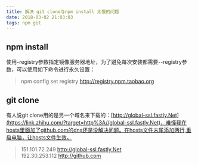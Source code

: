 ```yaml
---
title: 解决 git clone与npm install 太慢的问题
date: 2018-03-02 21:03:03
tags: npm git
---
```

## npm install 

使用–registry参数指定镜像服务器地址，为了避免每次安装都需要--registry参数，可以使用如下命令进行永久设置：
> npm config set registry http://registry.npm.taobao.org

## git clone 

有人说git clone用的是另一个域名来下载的：[http://global-ssl.fastly.Net](https://link.zhihu.com/?target=http%3A//global-ssl.fastly.Net)，难怪我在hosts里面加了github.com的dns还是没解决问题。在hosts文件末尾添加两行,重启电脑，让hosts文件生效。
> 151.101.72.249 http://global-ssl.fastly.Net  
> 192.30.253.112 http://github.com 
